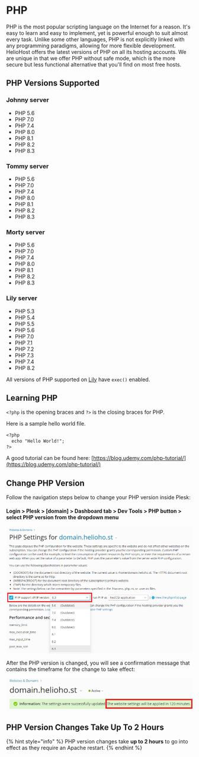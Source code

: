 # PHP

PHP is the most popular scripting language on the Internet for a reason. It's easy to learn and easy to implement, yet is powerful enough to suit almost every task. Unlike some other languages, PHP is not explicitly linked with any programming paradigms, allowing for more flexible development. HelioHost offers the latest versions of PHP on all its hosting accounts. We are unique in that we offer PHP without safe mode, which is the more secure but less functional alternative that you'll find on most free hosts.

## PHP Versions Supported

### Johnny server
* PHP 5.6
* PHP 7.0
* PHP 7.4
* PHP 8.0
* PHP 8.1
* PHP 8.2
* PHP 8.3

### Tommy server
* PHP 5.6
* PHP 7.0
* PHP 7.4
* PHP 8.0
* PHP 8.1
* PHP 8.2
* PHP 8.3

### Morty server
* PHP 5.6
* PHP 7.0
* PHP 7.4
* PHP 8.0
* PHP 8.1
* PHP 8.2
* PHP 8.3

### Lily server
* PHP 5.3
* PHP 5.4
* PHP 5.5
* PHP 5.6
* PHP 7.0
* PHP 7.1
* PHP 7.2
* PHP 7.3
* PHP 7.4
* PHP 8.2 

All versions of PHP supported on [Lily](../servers/virtual/lily.md) have `exec()` enabled.

## Learning PHP

`<?php` is the opening braces and `?>` is the closing braces for PHP.

Here is a sample hello world file.

```text
<?php
  echo "Hello World!";
?>
```
A good tutorial can be found here: [https://blog.udemy.com/php-tutorial/](https://blog.udemy.com/php-tutorial/)

## Change PHP Version

Follow the navigation steps below to change your PHP version inside Plesk:

#### Login > Plesk > [domain] > Dashboard tab > Dev Tools > PHP button > select PHP version from the dropdown menu

![](../.gitbook/assets/plesk-change-php-version.png)

After the PHP version is changed, you will see a confirmation message that contains the timeframe for the change to take effect:

![](../.gitbook/assets/plesk-php-change-120-min.png)

## PHP Version Changes Take Up To 2 Hours

{% hint style="info" %}
PHP version changes take **up to 2 hours** to go into effect as they require an Apache restart. 
{% endhint %}